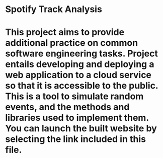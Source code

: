 # Spotify Track Analysis
# This project aims to provide additional practice on common software engineering tasks. Project entails developing and deploying a web application to a cloud service so that it is accessible to the public. This is a tool to simulate random events, and the methods and libraries used to implement them. You can launch the built website by selecting the link included in this file.
